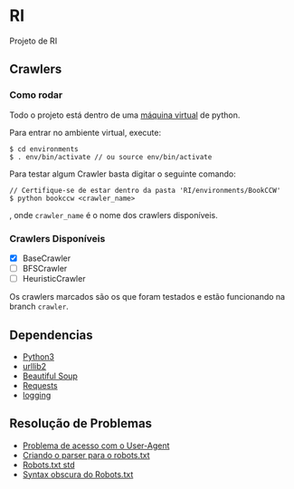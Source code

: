 # RI
Projeto de RI

## Crawlers

### Como rodar
Todo o projeto está dentro de uma [máquina virtual](https://www.digitalocean.com/community/tutorials/how-to-install-python-3-and-set-up-a-local-programming-environment-on-ubuntu-20-04) de python.

Para entrar no ambiente virtual, execute:
```
$ cd environments
$ . env/bin/activate // ou source env/bin/activate
```

Para testar algum Crawler basta digitar o seguinte comando:
```
// Certifique-se de estar dentro da pasta 'RI/environments/BookCCW'
$ python bookccw <crawler_name>
```
, onde `crawler_name` é o nome dos crawlers disponíveis.

### Crawlers Disponíveis
- [x] BaseCrawler
- [ ] BFSCrawler
- [ ] HeuristicCrawler

Os crawlers marcados são os que foram testados e estão funcionando na branch `crawler`.


## Dependencias 

* [Python3](https://www.python.org/)
* [urllib2](https://docs.python.org/3/howto/urllib2.html)
* [Beautiful Soup](https://www.crummy.com/software/BeautifulSoup/bs4/doc/)
* [Requests](https://docs.python-requests.org/en/latest/)
* [logging](https://docs.python.org/3/library/logging.html)

## Resolução de Problemas

* [Problema de acesso com o User-Agent](https://stackoverflow.com/questions/62599036/python-requests-is-slow-and-takes-very-long-to-complete-http-or-https-request)
* [Criando o parser para o robots.txt](https://stackoverflow.com/questions/60800033/parse-allowed-and-disallowed-parts-of-robots-txt-file)
* [Robots.txt std](http://www.robotstxt.org/robotstxt.html)
* [Syntax obscura do Robots.txt](https://www.ctrl.blog/entry/arcane-robotstxt-directives.html)